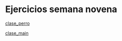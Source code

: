 # Ejercicios semana novena

[clase_perro](https://github.com/angelaserantes/ejercicios_semana_novena/blob/main/src/com/semananovena/ejercicios/Perro.java)

[clase_main](https://github.com/angelaserantes/ejercicios_semana_novena/blob/main/src/Main.java)